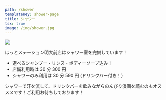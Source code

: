 ```yaml
---
path: /shower
templateKey: shower-page
title: シャワー
tsx: true
image: /img/shower.jpg
---
```


![](/img/shower.jpg)

ほっとステーション明大前店はシャワー室を完備しています！

- 選べるシャンプー・リンス・ボディーソープ込み！
- 店舗利用時は 30 分 300 円
- シャワーのみ利用は 30 分 590 円 (ドリンクバー付き！）

シャワーで汗を流して、ドリンクバーを飲みながらのんびり漫画を読むのもオススメです！ご利用お待ちしております！
